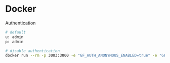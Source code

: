 

# Docker



Authentication

```bash
# default
u: admin
p: admin
```






```bash
# disable authentication
docker run --rm -p 3003:3000 -e "GF_AUTH_ANONYMOUS_ENABLED=true" -e "GF_AUTH_ORG_ROLE=viewer" -e "GF_AUTH_DISABLE_LOGIN_FORM=true" grafana/grafana:6.7.1
```

